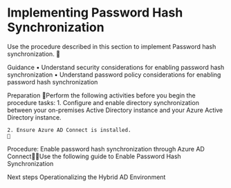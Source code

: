 # Implementing Password Hash Synchronization


Use the procedure described in this section to implement Password hash synchronization.  


Guidance
	• Understand security considerations for enabling password hash synchronization
	• Understand password policy considerations for enabling password hash synchronization
	


Preparation Perform the following activities before you begin the procedure tasks: 
	1. Configure and enable directory synchronization between your on-premises Active Directory instance and your Azure Active Directory instance.
	
	2. Ensure Azure AD Connect is installed.
	

Procedure:  Enable password hash synchronization through Azure AD ConnectUse the following guide to Enable Password Hash Synchronization
	
	
	
Next steps
Operationalizing the Hybrid AD Environment
